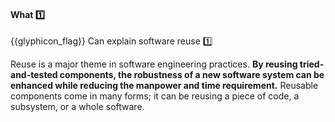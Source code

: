 <div id="title">

#### What :one:

</div>

<span id="prereqs"></span>

<span id="outcomes">{{glyphicon_flag}} Can explain software reuse :one:</span>

<div id="body">

Reuse is a major theme in software engineering practices. **By reusing tried-and-tested components, the robustness of a new software system can be enhanced while reducing the manpower and time requirement.** Reusable components come in many forms; it can be reusing a piece of code, a subsystem, or a whole software.

</div>

<div id="extras">
</div>